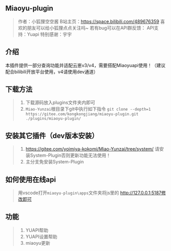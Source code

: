 ## Miaoyu-plugin
> 作者：小狐狸空空酱
> B站主页：https://space.bilibili.com/489676359
> 喜欢的朋友可以给小狐狸点点关注吗~
> 若有bug可以在API群反馈：
> API支持：Yuapi
> 特别感谢：宇宇
## 介绍
本插件提供一部分查询功能并适配云崽v3/v4，需要搭配Miaoyuapi使用！（建议配合bilibili开放平台使用，v4请使用dev通道）
## 下载方法
> 1. 下载源码放入plugins文件夹内即可
> 2. `Miao-Yunzai`根目录下git中执行如下指令
> `git clone --depth=1 https://gitee.com/kongkongjiang/miaoyu-plugin.git ./plugins/miaoyu-plugin/`
## 安装其它插件（dev版本安装）
> 1. https://gitee.com/yoimiya-kokomi/Miao-Yunzai/tree/system/ 请安装System-Plugin否则更新功能无法使用！
> 2. 主分支免安装System-Plugin
## 如何使用在线api
> 用vscode打开`miaoyu-plugin\apps`文件夹将js里的
> http://127.0.0.1:5187修改即可
## 功能
>  1. YUAPI帮助
>  2. YUAPI设置帮助
>  3. miaoyu更新



